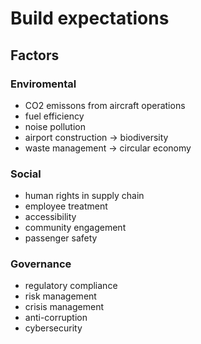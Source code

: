 # Build expectations
## Factors
### Enviromental
- CO2 emissons from aircraft operations
- fuel efficiency
- noise pollution
- airport construction -> biodiversity
- waste management -> circular economy
### Social
- human rights in supply chain
- employee treatment
- accessibility
- community engagement
- passenger safety
### Governance
- regulatory compliance
- risk management
- crisis management
- anti-corruption
- cybersecurity
